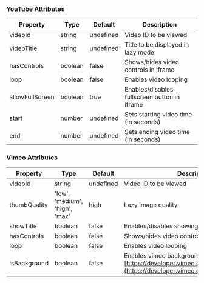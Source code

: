### YouTube Attributes

| Property        | Type    | Default   | Description                                  |
| --------------- | ------- | --------- | -------------------------------------------- |
| videoId         | string  | undefined | Video ID to be viewed                        |
| videoTitle      | string  | undefined | Title to be displayed in lazy mode           |
| hasControls     | boolean | false     | Shows/hides video controls in iframe         |
| loop            | boolean | false     | Enables video looping                        |
| allowFullScreen | boolean | true      | Enables/disables fullscreen button in iframe |
| start           | number  | undefined | Sets starting video time (in seconds)        |
| end             | number  | undefined | Sets ending video time (in seconds)          |

### Vimeo Attributes

| Property     | Type                           | Default   | Description                                                                                                                                 |
| ------------ | ------------------------------ | --------- | ------------------------------------------------------------------------------------------------------------------------------------------- |
| videoId      | string                         | undefined | Video ID to be viewed                                                                                                                       |
| thumbQuality | 'low', 'medium', 'high', 'max' | high      | Lazy image quality                                                                                                                          |
| showTitle    | boolean                        | false     | Enables/disables showing title in lazy mode                                                                                                 |
| hasControls  | boolean                        | false     | Shows/hides video controls in iframe                                                                                                        |
| loop         | boolean                        | false     | Enables video looping                                                                                                                       |
| isBackground | boolean                        | false     | Enables vimeo background mode, please refer to [https://developer.vimeo.com/player/sdk/embed](https://developer.vimeo.com/player/sdk/embed) |

